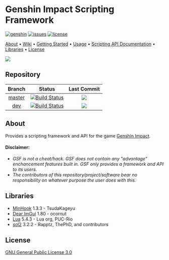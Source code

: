 # Genshin Impact Scripting Framework

[![genshin](https://img.shields.io/badge/Genshin%20Impact-2.1-blue?style=for-the-badge)](https://genshin.mihoyo.com/)
[![issues](https://img.shields.io/github/issues/u16rogue/genshin-scripting-framework?style=for-the-badge)](https://github.com/u16rogue/genshin-scripting-framework/issues)
[![license](https://img.shields.io/github/license/u16rogue/genshin-scripting-framework?style=for-the-badge)](https://github.com/u16rogue/genshin-scripting-framework/blob/master/LICENSE)

[About](#About) • [Wiki](https://github.com/u16rogue/genshin-scripting-framework/wiki) • [Getting Started](https://github.com/u16rogue/genshin-scripting-framework/wiki/%5B2%5D-Getting-Started) • [Usage](https://github.com/u16rogue/genshin-scripting-framework/wiki/%5B3%5D-Usage) • [Scripting API Documentation](https://github.com/u16rogue/genshin-scripting-framework/wiki/%5B4.0%5D-Scripting) • [Libraries](#Libraries) • [License](#License)

![](https://raw.githubusercontent.com/wiki/u16rogue/genshin-scripting-framework/client_ss.jpg)

## Repository
| Branch | Status | Last Commit |
|:-:|:-:|:-:|
| [master](https://github.com/u16rogue/genshin-scripting-framework/tree/master) | [![Build Status](https://img.shields.io/endpoint.svg?url=https%3A%2F%2Factions-badge.atrox.dev%2Fu16rogue%2Fgenshin-scripting-framework%2Fbadge%3Fref%3Dmaster&style=for-the-badge)](https://actions-badge.atrox.dev/u16rogue/genshin-scripting-framework/goto?ref=master) | ![](https://img.shields.io/github/last-commit/u16rogue/genshin-scripting-framework/master?style=for-the-badge)  |
| [dev](https://github.com/u16rogue/genshin-scripting-framework/tree/dev) | [![Build Status](https://img.shields.io/endpoint.svg?url=https%3A%2F%2Factions-badge.atrox.dev%2Fu16rogue%2Fgenshin-scripting-framework%2Fbadge%3Fref%3Ddev&style=for-the-badge)](https://actions-badge.atrox.dev/u16rogue/genshin-scripting-framework/goto?ref=master) | ![](https://img.shields.io/github/last-commit/u16rogue/genshin-scripting-framework/dev?style=for-the-badge)  |

## About
Provides a scripting framework and API for the game [Genshin Impact](https://genshin.mihoyo.com/).

#### Disclaimer:
* *GSF is not a cheat/hack. GSF does not contain any "advantage" enchancement features built in. GSF only provides a framework and API to its users.*
* *The contributors of this repository/project/software bear no responsibility on whatever purpose the user does with this.*

## Libraries
* [MinHook](https://github.com/TsudaKageyu/minhook) 1.3.3 - TsudaKageyu
* [Dear ImGui](https://github.com/ocornut/imgui) 1.80 - ocornut
* [Lua](https://www.lua.org/) 5.4.3 - Lua org, PUC-Rio
* [sol2](https://github.com/ThePhD/sol2) 3.2.2 - Rapptz, ThePhD, and contributors

## License
[GNU General Public License 3.0](https://www.gnu.org/licenses/gpl-3.0.en.html)